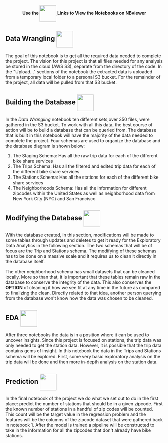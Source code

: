 <p align="center">
    <b> Use the 
        <a href="https://nbviewer.jupyter.org/github/Williamdst/Bike-Share-USA/blob/main/Notebooks/">
            <img align='center' src="https://img.shields.io/badge/Jupyter-F37626.svg?&style=for-the-badge&logo=Jupyter&logoColor=white" width='53' />
        </a> 
        Links to View the Notebooks on NBviewer 
    </b>
</p>

<h2> Data Wrangling 
    <a href="https://nbviewer.jupyter.org/github/Williamdst/Bike-Share-USA/blob/main/Notebooks/01.Data-Wrangling.ipynb">
        <img align='center' src="https://img.shields.io/badge/Jupyter-F37626.svg?&style=for-the-badge&logo=Jupyter&logoColor=white" width='53' />
    </a>
</h2> 
The goal of this notebook is to get all the required data needed to complete the project. The vision for this project is that all files needed for any analysis be stored in the cloud (AWS S3), separate from the directory of the code. In the "Upload..." sections of the notebook the extracted data is uploaded from a temporary local folder to a personal S3 bucket. For the remainder of the project, all data will be pulled from that S3 bucket. 

<h2> Building the Database 
    <a href="https://nbviewer.jupyter.org/github/Williamdst/Bike-Share-USA/blob/main/Notebooks/02.Building-Database.ipynb">
        <img align='center' src="https://img.shields.io/badge/Jupyter-F37626.svg?&style=for-the-badge&logo=Jupyter&logoColor=white" width='53' />
    </a>
</h2>
In the <i>Data Wrangling</i> notebook ten different sets,over 350 files, were gathered in the S3 bucket. To work with all this data, the best course of action will be to build a database that can be queried from. The database that is built in this notebook will have the majority of the data needed to complete the project. Four schemas are used to organize the database and the database diagram is shown below:
<ol>
    <li> The Staging Schema: Has all the raw trip data for each of the different bike share services
    <li> The Trips Schema: Has all the filtered and edited trip data for each of the different bike share services
    <li> The Stations Schema: Has all the stations for each of the different bike share services
    <li> The Neighborhoods Schema: Has all the information for different zipcodes within the United States as well as neighborhood data from New York City (NYC) and San Francisco
</ol>

<h2> Modifying the Database 
    <a href="https://nbviewer.jupyter.org/github/Williamdst/Bike-Share-USA/blob/main/Notebooks/03.Modifying-Database.ipynb">
        <img align='center' src="https://img.shields.io/badge/Jupyter-F37626.svg?&style=for-the-badge&logo=Jupyter&logoColor=white" width='53' />
    </a>
</h2>
With the database created, in this section, modifications will be made to some tables through updates and deletes to get it ready for the Exploratory Data Analytics in the following section. The two schemas that will be of focus are the Trip and Stations schema. The modifying of these schemas has to be done on a massive scale and it requires us to clean it directly in the database itself. 

The other neighborhood schema has small datasets that can be cleaned locally. More so than that, it is important that these tables remain raw in the database to conserve the integrity of the data. This also conserves the <b>OPTION</b> of cleaning it how we see fit at any time in the future as compared to finalizing the clean. Directly related to that idea, another person querying from the database won't know how the data was chosen to be cleaned. 
    

<h2> EDA 
    <a href="https://nbviewer.jupyter.org/github/Williamdst/Bike-Share-USA/blob/main/Notebooks/04.EDA.ipynb">
        <img align='center' src="https://img.shields.io/badge/Jupyter-F37626.svg?&style=for-the-badge&logo=Jupyter&logoColor=white" width='53' />
    </a>
</h2>
After three notebooks the data is in a position where it can be used to uncover insights. Since this project is focused on stations, the trip data was only needed to get the station data. However, it is possible that the trip data contains gems of insight. In this notebook the data in the Trips and Stations schema will be explored. First, some very basic exploratory analysis on the trip data will be done and then more in-depth analysis on the station data.
    

<h2> Prediction 
    <a href="https://nbviewer.jupyter.org/github/Williamdst/Bike-Share-USA/blob/main/Notebooks/05.Prediction.ipynb">
        <img align='center' src="https://img.shields.io/badge/Jupyter-F37626.svg?&style=for-the-badge&logo=Jupyter&logoColor=white" width='53' />
    </a>
</h2>
In the final notebook of the project we do what we set out to do in the first place: predict the number of stations that should be in a given zipcode. First the known number of stations in a handful of zip codes will be counted. This count will be the target value in the regression problem and the features will be the columns of the zipcode dataset that were gathered back in notebook 1. After the model is trained a pipeline will be constructed to take in the information for all the zipcodes that don't already have bike stations. 
